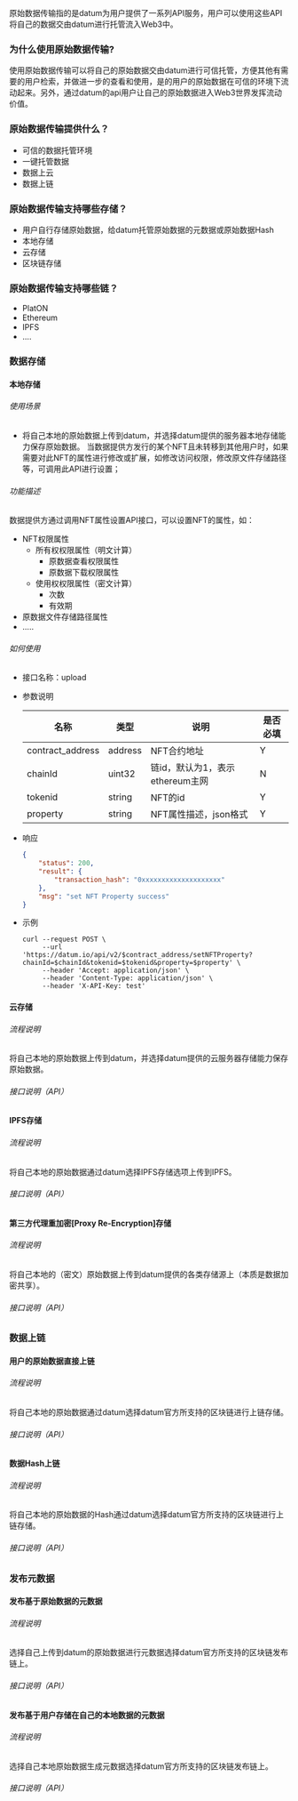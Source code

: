 

原始数据传输指的是datum为用户提供了一系列API服务，用户可以使用这些API将自己的数据交由datum进行托管流入Web3中。



### 为什么使用原始数据传输?


使用原始数据传输可以将自己的原始数据交由datum进行可信托管，方便其他有需要的用户检索，并做进一步的查看和使用，是的用户的原始数据在可信的环境下流动起来。另外，通过datum的api用户让自己的原始数据进入Web3世界发挥流动价值。

  

### 原始数据传输提供什么？


- 可信的数据托管环境
- 一键托管数据
- 数据上云
- 数据上链


### 原始数据传输支持哪些存储？


- 用户自行存储原始数据，给datum托管原始数据的元数据或原始数据Hash
- 本地存储
- 云存储
- 区块链存储


### 原始数据传输支持哪些链？


- PlatON
- Ethereum
- IPFS
- ....


### 数据存储


#### 本地存储


###### 使用场景

- 将自己本地的原始数据上传到datum，并选择datum提供的服务器本地存储能力保存原始数据。  当数据提供方发行的某个NFT且未转移到其他用户时，如果需要对此NFT的属性进行修改或扩展，如修改访问权限，修改原文件存储路径等，可调用此API进行设置；

###### 功能描述
数据提供方通过调用NFT属性设置API接口，可以设置NFT的属性，如：
- NFT权限属性
  - 所有权权限属性（明文计算）
    - 原数据查看权限属性
    - 原数据下载权限属性
  - 使用权权限属性（密文计算）
    - 次数
    - 有效期
- 原数据文件存储路径属性
- .....

###### 如何使用

- 接口名称：upload

- 参数说明

  | 名称             | 类型    | 说明                            | 是否必填 |
  | ---------------- | ------- | ------------------------------- | -------- |
  | contract_address | address | NFT合约地址                     | Y        |
  | chainId          | uint32  | 链id，默认为1，表示ethereum主网 | N        |
  | tokenid          | string  | NFT的id                         | Y        |
  | property         | string  | NFT属性描述，json格式           | Y        |

- 响应

  ```json
  {
      "status": 200,
      "result": {
          "transaction_hash": "0xxxxxxxxxxxxxxxxxxxx"
      },
      "msg": "set NFT Property success"
  }
  ```

- 示例

  ```shell
  curl --request POST \
       --url 'https://datum.io/api/v2/$contract_address/setNFTProperty?     chainId=$chainId&tokenid=$tokenid&property=$property' \
       --header 'Accept: application/json' \
       --header 'Content-Type: application/json' \
       --header 'X-API-Key: test'
  ```








#### 云存储

###### 流程说明

  将自己本地的原始数据上传到datum，并选择datum提供的云服务器存储能力保存原始数据。

###### 接口说明（API）



#### IPFS存储

###### 流程说明

  将自己本地的原始数据通过datum选择IPFS存储选项上传到IPFS。

###### 接口说明（API）



#### 第三方代理重加密[Proxy Re-Encryption]存储

###### 流程说明

  将自己本地的（密文）原始数据上传到datum提供的各类存储源上（本质是数据加密共享）。

###### 接口说明（API）




### 数据上链


#### 用户的原始数据直接上链

###### 流程说明

  将自己本地的原始数据通过datum选择datum官方所支持的区块链进行上链存储。

###### 接口说明（API）



#### 数据Hash上链

###### 流程说明

  将自己本地的原始数据的Hash通过datum选择datum官方所支持的区块链进行上链存储。

###### 接口说明（API）



### 发布元数据


#### 发布基于原始数据的元数据

###### 流程说明

  选择自己上传到datum的原始数据进行元数据选择datum官方所支持的区块链发布链上。

###### 接口说明（API）



#### 发布基于用户存储在自己的本地数据的元数据

###### 流程说明

  选择自己本地原始数据生成元数据选择datum官方所支持的区块链发布链上。

###### 接口说明（API）
